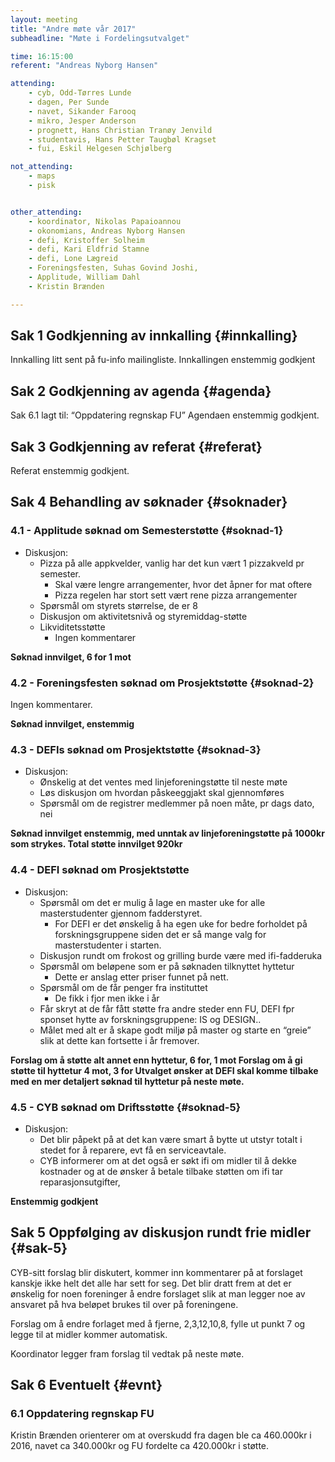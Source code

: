 ```yaml
---
layout: meeting
title: "Andre møte vår 2017"
subheadline: "Møte i Fordelingsutvalget"

time: 16:15:00
referent: "Andreas Nyborg Hansen"

attending:
    - cyb, Odd-Tørres Lunde
    - dagen, Per Sunde
    - navet, Sikander Farooq
    - mikro, Jesper Anderson
    - prognett, Hans Christian Tranøy Jenvild
    - studentavis, Hans Petter Taugbøl Kragset
    - fui, Eskil Helgesen Schjølberg

not_attending:
    - maps
    - pisk


other_attending:
    - koordinator, Nikolas Papaioannou
    - okonomians, Andreas Nyborg Hansen
    - defi, Kristoffer Solheim
    - defi, Kari Eldfrid Stamne
    - defi, Lone Lægreid
    - Foreningsfesten, Suhas Govind Joshi,
    - Applitude, William Dahl
    - Kristin Brænden

---
```


## Sak 1 Godkjenning av innkalling {#innkalling}
Innkalling litt sent på fu-info mailingliste.
Innkallingen enstemmig godkjent

## Sak 2 Godkjenning av agenda {#agenda}
Sak 6.1 lagt til: “Oppdatering regnskap FU”
Agendaen enstemmig godkjent.

## Sak 3 Godkjenning av referat {#referat}
Referat enstemmig godkjent.


## Sak 4 Behandling av søknader {#soknader}

### 4.1 - Applitude søknad om Semesterstøtte {#soknad-1}
- Diskusjon:
    - Pizza på alle appkvelder, vanlig har det kun vært 1 pizzakveld pr semester.
        - Skal være lengre arrangementer, hvor det åpner for mat oftere
        - Pizza regelen har stort sett vært rene pizza arrangementer
    - Spørsmål om styrets størrelse, de er 8
    - Diskusjon om aktivitetsnivå og styremiddag-støtte
    - Likviditetsstøtte
        - Ingen kommentarer

**Søknad innvilget, 6 for 1 mot**

### 4.2 - Foreningsfesten søknad om Prosjektstøtte {#soknad-2}
Ingen kommentarer.

**Søknad innvilget, enstemmig**


### 4.3 - DEFIs søknad om Prosjektstøtte {#soknad-3}
- Diskusjon:
    - Ønskelig at det ventes med linjeforeningstøtte til neste møte
    - Løs diskusjon om hvordan påskeeggjakt skal gjennomføres
    - Spørsmål om de registrer medlemmer på noen måte, pr dags dato, nei

**Søknad innvilget enstemmig, med unntak av linjeforeningstøtte på 1000kr som strykes. Total støtte innvilget 920kr**

### 4.4 - DEFI søknad om Prosjektstøtte
- Diskusjon:
    - Spørsmål om det er mulig å lage en master uke for alle masterstudenter gjennom fadderstyret.
        - For DEFI  er det ønskelig å ha egen uke for bedre forholdet på forskningsgruppene siden det er så mange valg for masterstudenter i starten.
    - Diskusjon rundt om frokost og grilling burde være med ifi-fadderuka
    - Spørsmål om beløpene som er på søknaden tilknyttet hyttetur
        - Dette er anslag etter priser funnet på nett.
    - Spørsmål om de får penger fra instituttet
        - De fikk i fjor men ikke i år
    - Får skryt at de får fått støtte fra andre steder enn FU, DEFI fpr sponset hytte av forskningsgruppene: IS og DESIGN..
    - Målet med alt er å skape godt miljø på master og starte en “greie” slik at dette kan fortsette i år fremover.

**Forslag om å støtte alt annet enn hyttetur, 6 for, 1 mot
Forslag om å gi støtte til hyttetur 4 mot, 3 for
Utvalget ønsker at DEFI skal komme tilbake med en mer detaljert søknad til hyttetur på neste møte.**

### 4.5 - CYB søknad om Driftsstøtte {#soknad-5}
- Diskusjon:
    - Det blir påpekt på at det kan være smart å bytte ut utstyr totalt i stedet for å reparere, evt få en serviceavtale.
    - CYB informerer om at det også er søkt ifi om midler til å dekke kostnader og at de ønsker å betale tilbake støtten om ifi tar reparasjonsutgifter,

**Enstemmig godkjent**

## Sak 5 Oppfølging av diskusjon rundt frie midler {#sak-5}

CYB-sitt forslag blir diskutert, kommer inn kommentarer på at forslaget kanskje ikke helt det alle har sett for seg. Det blir dratt frem at det er ønskelig for noen foreninger å endre forslaget slik at man legger noe av ansvaret på hva beløpet brukes til over på foreningene.

Forslag om å endre forlaget med å fjerne, 2,3,12,10,8, fylle ut punkt 7 og legge til at midler kommer automatisk.

Koordinator legger fram forslag til vedtak på neste møte.

## Sak 6 Eventuelt {#evnt}
### 6.1    Oppdatering regnskap FU
Kristin Brænden orienterer om at overskudd fra dagen ble ca 460.000kr i 2016, navet ca 340.000kr og FU fordelte ca 420.000kr i støtte.
